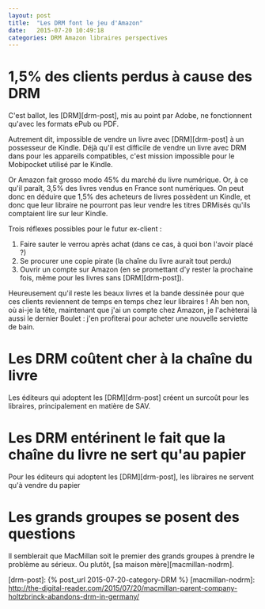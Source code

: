 ```yaml
---
layout: post
title:  "Les DRM font le jeu d'Amazon"
date:   2015-07-20 10:49:18
categories: DRM Amazon libraires perspectives
---
```

1,5% des clients perdus à cause des DRM
=======================================
C'est ballot, les [DRM][drm-post], mis au point par Adobe, ne fonctionnent
qu'avec les formats ePub ou PDF.

Autrement dit, impossible de vendre un livre avec [DRM][drm-post] à un possesseur de
Kindle. Déjà qu'il est difficile de vendre un livre avec DRM dans pour les
appareils compatibles, c'est mission impossible pour le Mobipocket utilisé par
le Kindle.

Or Amazon fait grosso modo 45% du marché du livre numérique. Or, à ce qu'il
paraît, 3,5% des livres vendus en France sont numériques. On peut donc en
déduire que 1,5% des acheteurs de livres possèdent un Kindle, et donc que leur libraire
ne pourront pas leur vendre les titres DRMisés qu'ils comptaient
lire sur leur Kindle.

Trois réflexes possibles pour le futur ex-client :

1. Faire sauter le verrou après achat (dans ce cas, à quoi bon l'avoir placé ?)
1. Se procurer une copie pirate (la chaîne du livre aurait tout perdu)
1. Ouvrir un compte sur Amazon (en se promettant d'y rester la prochaine fois, même pour les livres sans [DRM][drm-post]).

Heureusement qu'il reste les beaux livres et la bande dessinée pour que ces
clients reviennent de temps en temps chez leur libraires ! Ah ben non, où
ai-je la tête, maintenant que j'ai un compte chez Amazon, je l'achèterai là
aussi le dernier Boulet : j'en profiterai pour acheter une nouvelle serviette
de bain.

Les DRM coûtent cher à la chaîne du livre
=========================================
Les éditeurs qui adoptent les [DRM][drm-post] créent un surcoût pour les libraires,
principalement en matière de SAV.

Les DRM entérinent le fait que la chaîne du livre ne sert qu'au papier
======================================================================
Pour les éditeurs qui adoptent les [DRM][drm-post], les libraires ne servent qu'à vendre du papier

Les grands groupes se posent des questions
==========================================
Il semblerait que MacMillan soit le premier des grands groupes à prendre le problème au sérieux. Ou plutôt, [sa maison mère][macmillan-nodrm].

[drm-post]:      {% post_url 2015-07-20-category-DRM %}
[macmillan-nodrm]: http://the-digital-reader.com/2015/07/20/macmillan-parent-company-holtzbrinck-abandons-drm-in-germany/